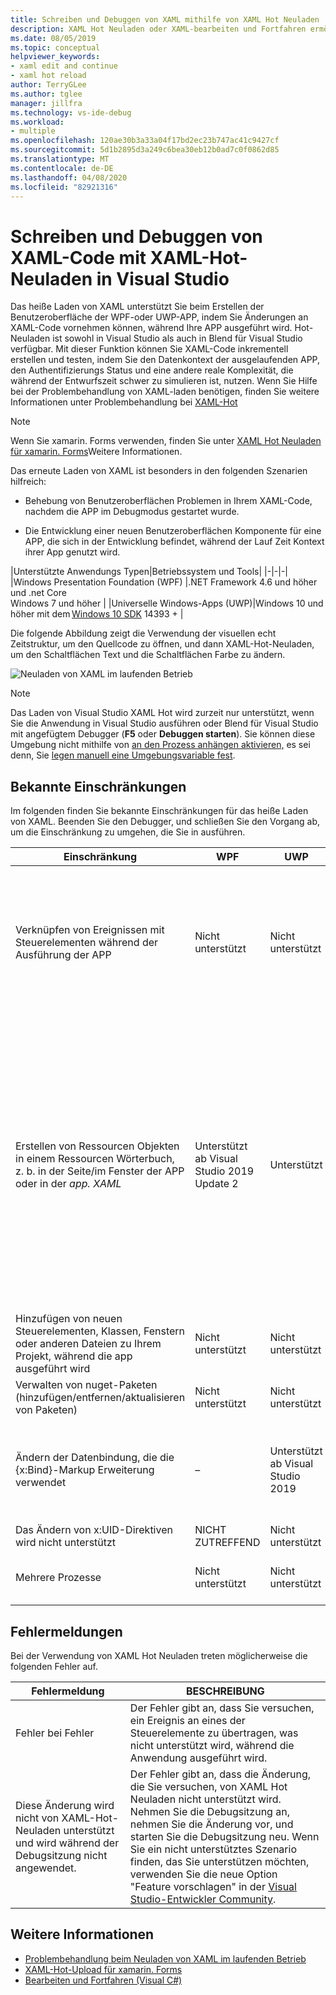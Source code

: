 ```yaml
---
title: Schreiben und Debuggen von XAML mithilfe von XAML Hot Neuladen
description: XAML Hot Neuladen oder XAML-bearbeiten und Fortfahren ermöglicht es Ihnen, während der Ausführung von apps Änderungen an Ihrem XAML-Code vorzunehmen.
ms.date: 08/05/2019
ms.topic: conceptual
helpviewer_keywords:
- xaml edit and continue
- xaml hot reload
author: TerryGLee
ms.author: tglee
manager: jillfra
ms.technology: vs-ide-debug
ms.workload:
- multiple
ms.openlocfilehash: 120ae30b3a33a04f17bd2ec23b747ac41c9427cf
ms.sourcegitcommit: 5d1b2895d3a249c6bea30eb12b0ad7c0f0862d85
ms.translationtype: MT
ms.contentlocale: de-DE
ms.lasthandoff: 04/08/2020
ms.locfileid: "82921316"
---
```

# <a name="write-and-debug-running-xaml-code-with-xaml-hot-reload-in-visual-studio"></a>Schreiben und Debuggen von XAML-Code mit XAML-Hot-Neuladen in Visual Studio

Das heiße Laden von XAML unterstützt Sie beim Erstellen der Benutzeroberfläche der WPF-oder UWP-APP, indem Sie Änderungen an XAML-Code vornehmen können, während Ihre APP ausgeführt wird. Hot-Neuladen ist sowohl in Visual Studio als auch in Blend für Visual Studio verfügbar. Mit dieser Funktion können Sie XAML-Code inkrementell erstellen und testen, indem Sie den Datenkontext der ausgelaufenden APP, den Authentifizierungs Status und eine andere reale Komplexität, die während der Entwurfszeit schwer zu simulieren ist, nutzen. Wenn Sie Hilfe bei der Problembehandlung von XAML-laden benötigen, finden Sie weitere Informationen unter Problembehandlung bei [XAML-Hot](xaml-hot-reload-troubleshooting.md)

> [!NOTE]
> Wenn Sie xamarin. Forms verwenden, finden Sie unter [XAML Hot Neuladen für xamarin. Forms](/xamarin/xamarin-forms/xaml/hot-reload)Weitere Informationen.

Das erneute Laden von XAML ist besonders in den folgenden Szenarien hilfreich:

* Behebung von Benutzeroberflächen Problemen in Ihrem XAML-Code, nachdem die APP im Debugmodus gestartet wurde.

* Die Entwicklung einer neuen Benutzeroberflächen Komponente für eine APP, die sich in der Entwicklung befindet, während der Lauf Zeit Kontext ihrer App genutzt wird.

|Unterstützte Anwendungs Typen|Betriebssystem und Tools|
|-|-|-|
|Windows Presentation Foundation (WPF) |.NET Framework 4.6 und höher und .net Core</br>Windows 7 und höher |
|Universelle Windows-Apps (UWP)|Windows 10 und höher mit dem [Windows 10 SDK](https://developer.microsoft.com/windows/downloads/windows-10-sdk) 14393 + |

Die folgende Abbildung zeigt die Verwendung der visuellen echt Zeitstruktur, um den Quellcode zu öffnen, und dann XAML-Hot-Neuladen, um den Schaltflächen Text und die Schaltflächen Farbe zu ändern.

![Neuladen von XAML im laufenden Betrieb](../debugger/media/xaml-hot-reload-using.gif)

> [!NOTE]
> Das Laden von Visual Studio XAML Hot wird zurzeit nur unterstützt, wenn Sie die Anwendung in Visual Studio ausführen oder Blend für Visual Studio mit angefügtem Debugger (**F5** oder **Debuggen starten**). Sie können diese Umgebung nicht mithilfe von [an den Prozess anhängen aktivieren,](../debugger/attach-to-running-processes-with-the-visual-studio-debugger.md) es sei denn, Sie [legen manuell eine Umgebungsvariable fest](xaml-hot-reload-troubleshooting.md#verify-that-you-use-start-debugging-rather-than-attach-to-process).

## <a name="known-limitations"></a>Bekannte Einschränkungen

Im folgenden finden Sie bekannte Einschränkungen für das heiße Laden von XAML. Beenden Sie den Debugger, und schließen Sie den Vorgang ab, um die Einschränkung zu umgehen, die Sie in ausführen.

|Einschränkung|WPF|UWP|Notizen|
|-|-|-|-|
|Verknüpfen von Ereignissen mit Steuerelementen während der Ausführung der APP|Nicht unterstützt|Nicht unterstützt|Siehe Fehler: Fehler beim *sicherstellen des Ereignisses*. Beachten Sie, dass Sie in WPF auf einen vorhandenen Ereignishandler verweisen können. In UWP-apps wird das verweisen auf einen vorhandenen Ereignishandler nicht unterstützt.|
|Erstellen von Ressourcen Objekten in einem Ressourcen Wörterbuch, z. b. in der Seite/im Fenster der APP oder in der *app. XAML*|Unterstützt ab Visual Studio 2019 Update 2|Unterstützt|Beispiel: Hinzufügen `SolidColorBrush` eines zu einem Ressourcen Wörterbuch, `StaticResource`das als verwendet werden soll.</br>Hinweis: Statische Ressourcen, Format Konverter und andere in ein Ressourcen Wörterbuch geschriebene Elemente können beim Verwenden von XAML-Hot-Neuladen angewendet/verwendet werden. Nur die Erstellung der Ressource wird nicht unterstützt.</br> Ändern der Eigenschaft des `Source` Ressourcen Wörterbuchs.|
|Hinzufügen von neuen Steuerelementen, Klassen, Fenstern oder anderen Dateien zu Ihrem Projekt, während die app ausgeführt wird|Nicht unterstützt|Nicht unterstützt|Keine|
|Verwalten von nuget-Paketen (hinzufügen/entfernen/aktualisieren von Paketen)|Nicht unterstützt|Nicht unterstützt|Keine|
|Ändern der Datenbindung, die die {x:Bind}-Markup Erweiterung verwendet|–|Unterstützt ab Visual Studio 2019|Hierfür ist Windows 10 Version 1809 (Build 10.0.17763) erforderlich. Wird in Visual Studio 2017 oder früheren Versionen nicht unterstützt.|
|Das Ändern von x:UID-Direktiven wird nicht unterstützt|NICHT ZUTREFFEND|Nicht unterstützt|Keine|
|Mehrere Prozesse | Nicht unterstützt | Nicht unterstützt | Hot-Neuladen können nur für jeweils 1 Prozess verwendet werden. |

## <a name="error-messages"></a>Fehlermeldungen

Bei der Verwendung von XAML Hot Neuladen treten möglicherweise die folgenden Fehler auf.

|Fehlermeldung|BESCHREIBUNG|
|-|-|
|Fehler bei Fehler|Der Fehler gibt an, dass Sie versuchen, ein Ereignis an eines der Steuerelemente zu übertragen, was nicht unterstützt wird, während die Anwendung ausgeführt wird.|
|Diese Änderung wird nicht von XAML-Hot-Neuladen unterstützt und wird während der Debugsitzung nicht angewendet.|Der Fehler gibt an, dass die Änderung, die Sie versuchen, von XAML Hot Neuladen nicht unterstützt wird. Nehmen Sie die Debugsitzung an, nehmen Sie die Änderung vor, und starten Sie die Debugsitzung neu. Wenn Sie ein nicht unterstütztes Szenario finden, das Sie unterstützen möchten, verwenden Sie die neue Option "Feature vorschlagen" in der [Visual Studio-Entwickler Community](https://developercommunity.visualstudio.com/spaces/8/index.html). |

## <a name="see-also"></a>Weitere Informationen

* [Problembehandlung beim Neuladen von XAML im laufenden Betrieb](xaml-hot-reload-troubleshooting.md)
* [XAML-Hot-Upload für xamarin. Forms](/xamarin/xamarin-forms/xaml/hot-reload)
* [Bearbeiten und Fortfahren (Visual C#)](../debugger/edit-and-continue-visual-csharp.md)
